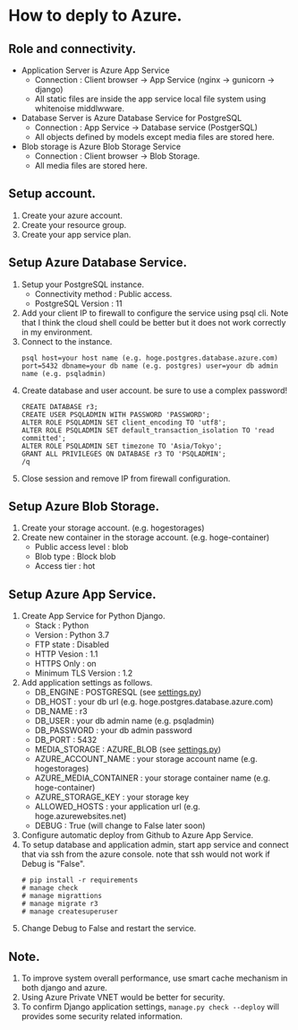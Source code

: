 # How to deply to Azure.

## Role and connectivity.
- Application Server is Azure App Service
    - Connection : Client browser -> App Service (nginx -> gunicorn -> django)
    - All static files are inside the app service local file system using whitenoise middlwware.
- Database Server is Azure Database Service for PostgreSQL
    - Connection : App Service -> Database service (PostgerSQL)
    - All objects defined by models except media files are stored here.
- Blob storage is Azure Blob Storage Service
    - Connection : Client browser -> Blob Storage.
    - All media files are stored here.

## Setup account.
 1. Create your azure account.
 1. Create your resource group. 
 1. Create your app service plan.

## Setup Azure Database Service.
1. Setup your PostgreSQL instance.
    - Connectivity method : Public access.
    - PostgreSQL Version : 11
1. Add your client IP to firewall to configure the service using psql cli. Note that I think the cloud shell could be better but it does not work correctly in my environment.
1. Connect to the instance.
    ```
    psql host=your host name (e.g. hoge.postgres.database.azure.com) port=5432 dbname=your db name (e.g. postgres) user=your db admin name (e.g. psqladmin)
    ```
1. Create database and user account. be sure to use a complex password!
    ```
    CREATE DATABASE r3;
    CREATE USER PSQLADMIN WITH PASSWORD 'PASSWORD';
    ALTER ROLE PSQLADMIN SET client_encoding TO 'utf8';
    ALTER ROLE PSQLADMIN SET default_transaction_isolation TO 'read committed';
    ALTER ROLE PSQLADMIN SET timezone TO 'Asia/Tokyo';
    GRANT ALL PRIVILEGES ON DATABASE r3 TO 'PSQLADMIN';
    /q
    ```
1. Close session and remove IP from firewall configuration.

## Setup Azure Blob Storage.
1. Create your storage account. (e.g. hogestorages)
1. Create new container in the storage account. (e.g. hoge-container)
    - Public access level : blob
    - Blob type : Block blob
    - Access tier : hot

## Setup Azure App Service.
1. Create App Service for Python Django.
    - Stack : Python
    - Version : Python 3.7
    - FTP state : Disabled
    - HTTP Vesion : 1.1
    - HTTPS Only : on
    - Minimum TLS Version : 1.2
1. Add application settings as follows.
    - DB_ENGINE : POSTGRESQL (see [settings.py](pbl/settings.py))
    - DB_HOST : your db url (e.g. hoge.postgres.database.azure.com)
    - DB_NAME : r3
    - DB_USER : your db admin name (e.g. psqladmin)
    - DB_PASSWORD : your db admin password
    - DB_PORT : 5432
    - MEDIA_STORAGE : AZURE_BLOB (see [settings.py](pbl/settings.py))
    - AZURE_ACCOUNT_NAME : your storage account name (e.g. hogestorages)
    - AZURE_MEDIA_CONTAINER : your storage container name (e.g. hoge-container)
    - AZURE_STORAGE_KEY : your storage key
    - ALLOWED_HOSTS : your application url (e.g. hoge.azurewebsites.net)
    - DEBUG : True (will change to False later soon)
1. Configure automatic deploy from Github to Azure App Service.
1. To setup database and application admin, start app service and connect that via ssh from the azure console. note that ssh would not work if Debug is "False".
    ```
    # pip install -r requirements
    # manage check
    # manage migrattions
    # manage migrate r3
    # manage createsuperuser
    ```    
1. Change Debug to False and restart the service.

## Note.
1. To improve system overall performance, use smart cache mechanism in both django and azure.
1. Using Azure Private VNET would be better for security.
1. To confirm Django application settings, `manage.py check --deploy` will provides some security related information.
